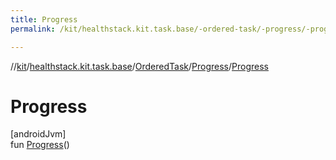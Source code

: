 ```yaml
---
title: Progress
permalink: /kit/healthstack.kit.task.base/-ordered-task/-progress/-progress.html

---
```

//[kit](../../../../index.html)/[healthstack.kit.task.base](../../index.html)/[OrderedTask](../index.html)/[Progress](index.html)/[Progress](-progress.html)



# Progress



[androidJvm]\
fun [Progress](-progress.html)()




